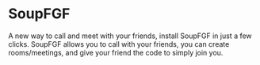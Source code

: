 # SoupFGF
A new way to call and meet with your friends, install SoupFGF in just a few clicks.
SoupFGF allows you to call with your friends, you can create rooms/meetings, and give your friend the code to simply join you.
